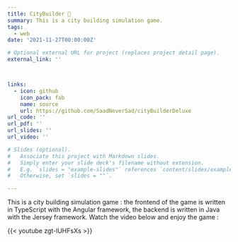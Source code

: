 ```yaml
---
title: CityBuilder 🌲
summary: This is a city building simulation game.
tags:
  - web
date: '2021-11-27T00:00:00Z'

# Optional external URL for project (replaces project detail page).
external_link: ''



links:
  - icon: github
    icon_pack: fab
    name: source
    url: https://github.com/SaadNeverSad/cityBuilderDeluxe
url_code: ''
url_pdf: ''
url_slides: ''
url_video: ''

# Slides (optional).
#   Associate this project with Markdown slides.
#   Simply enter your slide deck's filename without extension.
#   E.g. `slides = "example-slides"` references `content/slides/example-slides.md`.
#   Otherwise, set `slides = ""`.

---
```

This is a city building simulation game : the frontend of the game is written in TypeScript with the Angular framework, the backend is written in Java with the Jersey framework. Watch the video below and enjoy the game :

{{< youtube zgt-lUHFsXs >}}


